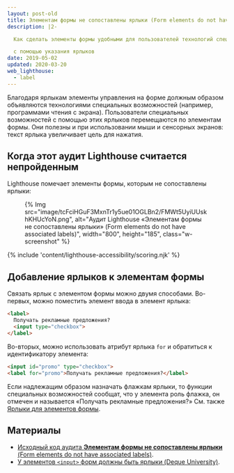 ```yaml
---
layout: post-old
title: Элементам формы не сопоставлены ярлыки (Form elements do not have associated labels)
description: |2-

  Как сделать элементы формы удобными для пользователей технологий специальных возможностей

  с помощью указания ярлыков
date: 2019-05-02
updated: 2020-03-20
web_lighthouse:
  - label
---
```


Благодаря ярлыкам элементы управления на форме должным образом объявляются технологиями специальных возможностей (например, программами чтения с экрана). Пользователи специальных возможностей с помощью этих ярлыков перемещаются по элементам формы. Они полезны и при использовании мыши и сенсорных экранов: текст ярлыка увеличивает цель для нажатия.

## Когда этот аудит Lighthouse считается непройденным

Lighthouse помечает элементы формы, которым не сопоставлены ярлыки:

<figure class="w-figure">   {% Img src="image/tcFciHGuF3MxnTr1y5ue01OGLBn2/FMWt5UyiUUskhKHUcYoN.png", alt="Аудит Lighthouse «Элементам формы не сопоставлены ярлыки» (Form elements do not have associated labels)", width="800", height="185", class="w-screenshot" %}</figure>

{% include 'content/lighthouse-accessibility/scoring.njk' %}

## Добавление ярлыков к элементам формы

Связать ярлык с элементом формы можно двумя способами. Во-первых, можно поместить элемент ввода в элемент ярлыка:

```html
<label>
  Получать рекламные предложения?
  <input type="checkbox">
</label>
```

Во-вторых, можно использовать атрибут ярлыка `for` и обратиться к идентификатору элемента:

```html
<input id="promo" type="checkbox">
<label for="promo">Получать рекламные предложения?</label>
```

Если надлежащим образом назначать флажкам ярлыки, то функции специальных возможностей сообщат, что у элемента роль флажка, он отмечен и называется «Получать рекламные предложения?» См. также [Ярлыки для элементов формы](/labels-and-text-alternatives#label-form-elements).

## Материалы

- [Исходный код аудита **Элементам формы не сопоставлены ярлыки** (Form elements do not have associated labels)](https://github.com/GoogleChrome/lighthouse/blob/master/lighthouse-core/audits/accessibility/label.js).
- [У элементов `<input>` форм должны быть ярлыки (Deque University)](https://dequeuniversity.com/rules/axe/3.3/label).

